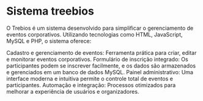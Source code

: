 # Sistema treebios

O Trebios é um sistema desenvolvido para simplificar o gerenciamento de eventos corporativos. Utilizando tecnologias como HTML, JavaScript, MySQL e PHP, o sistema oferece:

Cadastro e gerenciamento de eventos: Ferramenta prática para criar, editar e monitorar eventos corporativos.
Formulário de inscrição integrado: Os participantes podem se inscrever facilmente, e os dados são armazenados e gerenciados em um banco de dados MySQL.
Painel administrativo: Uma interface moderna e intuitiva permite o controle total de eventos e participantes.
Automação e integração: Processos otimizados para melhorar a experiência de usuários e organizadores.
